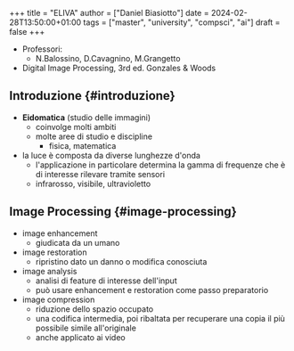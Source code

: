 +++
title = "ELIVA"
author = ["Daniel Biasiotto"]
date = 2024-02-28T13:50:00+01:00
tags = ["master", "university", "compsci", "ai"]
draft = false
+++

-   Professori:
    -   N.Balossino, D.Cavagnino, M.Grangetto
-   Digital Image Processing, 3rd ed. Gonzales &amp; Woods


## Introduzione {#introduzione}

-   **Eidomatica** (studio delle immagini)
    -   coinvolge molti ambiti
    -   molte aree di studio e discipline
        -   fisica, matematica
-   la luce è composta da diverse lunghezze d'onda
    -   l'applicazione in particolare determina la gamma di frequenze che è di interesse rilevare tramite sensori
    -   infrarosso, visibile, ultravioletto


## Image Processing {#image-processing}

-   image enhancement
    -   giudicata da un umano
-   image restoration
    -   ripristino dato un danno o modifica conosciuta
-   image analysis
    -   analisi di feature di interesse dell'input
    -   può usare enhancement e restoration come passo preparatorio
-   image compression
    -   riduzione dello spazio occupato
    -   una codifica intermedia, poi ribaltata per recuperare una copia il più possibile simile all'originale
    -   anche applicato ai video
